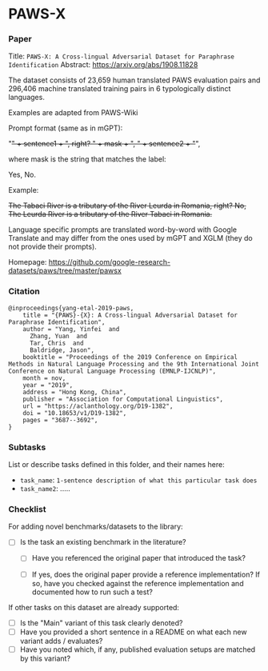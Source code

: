 # PAWS-X

### Paper

Title: `PAWS-X: A Cross-lingual Adversarial Dataset for Paraphrase Identification`
Abstract: https://arxiv.org/abs/1908.11828

The dataset consists of 23,659 human translated PAWS evaluation pairs and
296,406 machine translated training pairs in 6 typologically distinct languages.

Examples are adapted from  PAWS-Wiki

Prompt format (same as in mGPT):

"<s>" + sentence1 + ", right? " + mask + ", " + sentence2 + "</s>",

where mask is the string that matches the label:

Yes, No.

Example:

<s> The Tabaci River is a tributary of the River Leurda in Romania, right? No, The Leurda River is a tributary of the River Tabaci in Romania.</s>

Language specific prompts are translated word-by-word with Google Translate
and may differ from the ones used by mGPT and XGLM (they do not provide their prompts).

Homepage: https://github.com/google-research-datasets/paws/tree/master/pawsx


### Citation

```
@inproceedings{yang-etal-2019-paws,
    title = "{PAWS}-{X}: A Cross-lingual Adversarial Dataset for Paraphrase Identification",
    author = "Yang, Yinfei  and
      Zhang, Yuan  and
      Tar, Chris  and
      Baldridge, Jason",
    booktitle = "Proceedings of the 2019 Conference on Empirical Methods in Natural Language Processing and the 9th International Joint Conference on Natural Language Processing (EMNLP-IJCNLP)",
    month = nov,
    year = "2019",
    address = "Hong Kong, China",
    publisher = "Association for Computational Linguistics",
    url = "https://aclanthology.org/D19-1382",
    doi = "10.18653/v1/D19-1382",
    pages = "3687--3692",
}
```

### Subtasks

List or describe tasks defined in this folder, and their names here:
* `task_name`: `1-sentence description of what this particular task does`
* `task_name2`: .....

### Checklist

For adding novel benchmarks/datasets to the library:
* [ ] Is the task an existing benchmark in the literature?
  * [ ] Have you referenced the original paper that introduced the task?
  * [ ] If yes, does the original paper provide a reference implementation? If so, have you checked against the reference implementation and documented how to run such a test?


If other tasks on this dataset are already supported:
* [ ] Is the "Main" variant of this task clearly denoted?
* [ ] Have you provided a short sentence in a README on what each new variant adds / evaluates?
* [ ] Have you noted which, if any, published evaluation setups are matched by this variant?
